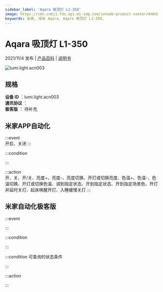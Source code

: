 ```yaml
---
sidebar_label: 'Aqara 吸顶灯 L1-350'
image: https://cdn.cnbj1.fds.api.mi-img.com/iotweb-product-center/6464250e5f55aac408cb73fb48d96b16_1624246376477.png?GalaxyAccessKeyId=AKVGLQWBOVIRQ3XLEW&Expires=9223372036854775807&Signature=1E+f27X48cq9XpkavqmUyOfcu9Q=
keywords: 米家, 绿米 Aqara, Aqara 吸顶灯 L1-350, 
---
```

# Aqara 吸顶灯 L1-350

2021/11/4 发布 | [产品百科](https://home.mi.com/webapp/content/baike/product/index.html?model=lumi.light.acn003/) | [说明书](https://home.mi.com/views/introduction.html?model=lumi.light.acn003&region=cn)

![lumi.light.acn003](https://cdn.cnbj1.fds.api.mi-img.com/iotweb-product-center/6464250e5f55aac408cb73fb48d96b16_1624246376477.png?GalaxyAccessKeyId=AKVGLQWBOVIRQ3XLEW&Expires=9223372036854775807&Signature=1E+f27X48cq9XpkavqmUyOfcu9Q=)

## 规格  
> 
**设备 ID** ：lumi.light.acn003  
**通讯协议** ：  
**极客版**  ： 待补充 


## 米家APP自动化  

:::event  
开启、关闭
:::

:::condition  

:::

:::action   
开、关、开/关、亮度+、亮度-、亮度切换、开灯或切换亮度、色温+、色温-、色温切换、开灯或切换色温、调到指定状态、开到指定状态、开到指定场景色、开灯并延时关灯、起床唤醒开灯、入睡缓慢关灯
:::

## 米家自动化极客版  

:::event  

:::

:::condition  

:::

:::condition 可查询的状态条件  

:::

:::action  

:::

        
